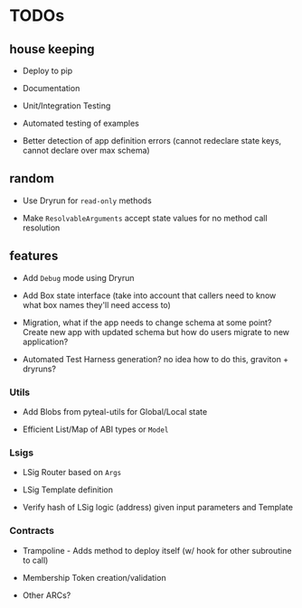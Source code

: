 # TODOs

## house keeping

- Deploy to pip

- Documentation 

- Unit/Integration Testing 

- Automated testing of examples

- Better detection of app definition errors (cannot redeclare state keys, cannot declare over max schema)  

## random

- Use Dryrun for `read-only` methods

- Make `ResolvableArguments` accept state values for no method call resolution

## features

- Add `Debug` mode using Dryrun 

- Add Box state interface (take into account that callers need to know what box names they'll need access to)

- Migration, what if the app needs to change schema at some point? Create new app with updated schema but how do users migrate to new application?

- Automated Test Harness generation? no idea how to do this, graviton + dryruns?

### Utils

- Add Blobs from pyteal-utils for Global/Local state

- Efficient List/Map of ABI types or `Model` 

### Lsigs 

- LSig Router based on `Args`

- LSig Template definition

- Verify hash of LSig logic (address) given input parameters and Template

### Contracts

- Trampoline - Adds method to deploy itself (w/ hook for other subroutine to call)

- Membership Token creation/validation

- Other ARCs?